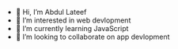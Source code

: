 - 👋 Hi, I’m Abdul Lateef
- 👀 I’m interested in web devlopment
- 🌱 I’m currently learning JavaScript
- 💞️ I’m looking to collaborate on app devlopment

<!---
CodeWithAbdul07/CodeWithAbdul07 is a ✨ special ✨ repository because its `README.md` (this file) appears on your GitHub profile.
You can click the Preview link to take a look at your changes.
--->

